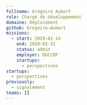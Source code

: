 ```yaml
---
fullname: Grégoire Aubert
role: Chargé de développement
domaine: Déploiement
github: Gregoire-Aubert
missions:
  - start: 2019-01-14
    end: 2020-01-31
    status: admin
    employer: DGCCRF
    startups:
      - perspectives
startups:
  - perspectives
previously:
  - signalement
teams: []
---
```

